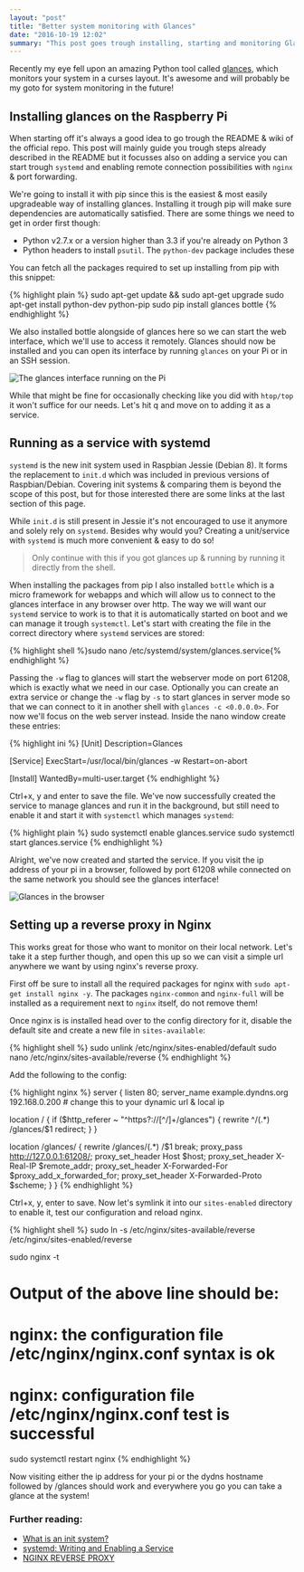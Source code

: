 ```yaml
---
layout: "post"
title: "Better system monitoring with Glances"
date: "2016-10-19 12:02"
summary: "This post goes trough installing, starting and monitoring Glances on a Raspberry Pi and making it work remotely."
---
```


Recently my eye fell upon an amazing Python tool called [glances](https://github.com/nicolargo/glances), which monitors your system in a curses layout. It's awesome and will probably be my goto for system monitoring in the future!

## Installing glances on the Raspberry Pi
When starting off it's always a good idea to go trough the README & wiki of the official repo. This post will mainly guide you trough steps already described in the README but it focusses also on adding a service you can start trough `systemd` and enabling remote connection possibilities with `nginx` & port forwarding.

We're going to install it with pip since this is the easiest & most easily upgradeable way of installing glances.
Installing it trough pip will make sure dependencies are automatically satisfied. There are some things we need to get in order first though:

* Python v2.7.x or a version higher than 3.3 if you're already on Python 3
* Python headers to install `psutil`. The `python-dev` package includes these

You can fetch all the packages required to set up installing from pip with this snippet:

{% highlight plain %}
sudo apt-get update && sudo apt-get upgrade
sudo apt-get install python-dev python-pip
sudo pip install glances bottle
{% endhighlight %}

We also installed bottle alongside of glances here so we can start the web interface, which we'll use to access it remotely. Glances should now be installed and you can open its interface by running `glances` on your Pi or in an SSH session.

![The glances interface running on the Pi](https://res.cloudinary.com/thibault-maekelbergh/image/upload/c_scale,w_1609/v1476951307/Glances/Screen_Shot_2016-10-20_at_10.13.24.png)

While that might be fine for occasionally checking like you did with `htop/top` it won't suffice for our needs. Let's hit q and move on to adding it as a service.

## Running as a service with systemd
`systemd` is the new init system used in Raspbian Jessie (Debian 8). It forms the replacement to `init.d` which was included in previous versions of Raspbian/Debian. Covering init systems & comparing them is beyond the scope of this post, but for those interested there are some links at the last section of this page.

While `init.d` is still present in Jessie it's not encouraged to use it anymore and solely rely on `systemd`. Besides why would you? Creating a unit/service with `systemd` is much more convenient & easy to do so!

> Only continue with this if you got glances up & running by running it directly from the shell.

When installing the packages from pip I also installed `bottle` which is a micro framework for webapps and which will allow us to connect to the glances interface in any browser over http. The way we will want our `systemd` service to work is to that it is automatically started on boot and we can manage it trough `systemctl`. Let's start with creating the file in the correct directory where `systemd` services are stored:

{% highlight shell %}sudo nano /etc/systemd/system/glances.service{% endhighlight %}

Passing the `-w` flag to glances will start the webserver mode on port 61208, which is exactly what we need in our case. Optionally you can create an extra service or change the `-w` flag by `-s` to start glances in server mode so that we can connect to it in another shell with `glances -c <0.0.0.0>`. For now we'll focus on the web server instead. Inside the nano window create these entries:

{% highlight ini %}
[Unit]
Description=Glances

[Service]
ExecStart=/usr/local/bin/glances -w
Restart=on-abort

[Install]
WantedBy=multi-user.target
{% endhighlight %}

Ctrl+x, y and enter to save the file. We've now successfully created the service to manage glances and run it in the background, but still need to enable it and start it with `systemctl` which manages `systemd`:

{% highlight plain %}
sudo systemctl enable glances.service
sudo systemctl start glances.service
{% endhighlight %}

Alright, we've now created and started the service. If you visit the ip address of your pi in a browser, followed by port 61208 while connected on the same network you should see the glances interface!

![Glances in the browser](https://res.cloudinary.com/thibault-maekelbergh/image/upload/c_scale,h_744/v1476981340/Glances/Screen_Shot_2016-10-20_at_18.35.05.png)

## Setting up a reverse proxy in Nginx
This works great for those who want to monitor on their local network. Let's take it a step further though, and open this up so we can visit a simple url anywhere we want by using nginx's reverse proxy.

First off be sure to install all the required packages for nginx with `sudo apt-get install nginx -y`. The packages `nginx-common` and `nginx-full` will be installed as a requirement next to `nginx` itself, do not remove them!

Once nginx is is installed head over to the config directory for it, disable the default site and create a new file in `sites-available`:

{% highlight shell %}
sudo unlink /etc/nginx/sites-enabled/default
sudo nano /etc/nginx/sites-available/reverse
{% endhighlight %}

Add the following to the config:

{% highlight nginx %}
server {
  listen 80;
  server_name example.dyndns.org 192.168.0.200 # change this to your dynamic url & local ip

  location / {
    if ($http_referer ~ "^https?://[^/]+/glances") {
      rewrite ^/(.*) /glances/$1 redirect;
    }
  }

  location /glances/ {
    rewrite /glances/(.*) /$1 break;
    proxy_pass http://127.0.0.1:61208/;
    proxy_set_header Host $host;
    proxy_set_header X-Real-IP $remote_addr;
    proxy_set_header X-Forwarded-For $proxy_add_x_forwarded_for;
    proxy_set_header X-Forwarded-Proto $scheme;
  }
}
{% endhighlight %}

Ctrl+x, y, enter to save. Now let's symlink it into our `sites-enabled` directory to enable it, test our configuration and reload nginx.

{% highlight shell %}
sudo ln -s /etc/nginx/sites-available/reverse /etc/nginx/sites-enabled/reverse

sudo nginx -t
# Output of the above line should be:
# nginx: the configuration file /etc/nginx/nginx.conf syntax is ok
# nginx: configuration file /etc/nginx/nginx.conf test is successful

sudo systemctl restart nginx
{% endhighlight %}

Now visiting either the ip address for your pi or the dydns hostname followed by /glances should work and everywhere you go you can take a glance at the system!

### Further reading:
* [What is an init system?](https://fedoramagazine.org/what-is-an-init-system/)
* [systemd: Writing and Enabling a Service](https://learn.adafruit.com/running-programs-automatically-on-your-tiny-computer/systemd-writing-and-enabling-a-service)
* [NGINX REVERSE PROXY](https://www.nginx.com/resources/admin-guide/reverse-proxy/)
